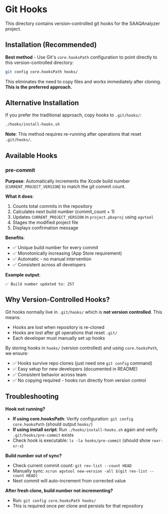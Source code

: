 # Git Hooks

This directory contains version-controlled git hooks for the SAAQAnalyzer project.

## Installation (Recommended)

**Best method** - Use Git's `core.hooksPath` configuration to point directly to this version-controlled directory:

```bash
git config core.hooksPath hooks/
```

This eliminates the need to copy files and works immediately after cloning. **This is the preferred approach.**

## Alternative Installation

If you prefer the traditional approach, copy hooks to `.git/hooks/`:

```bash
./hooks/install-hooks.sh
```

**Note**: This method requires re-running after operations that reset `.git/hooks/`.

## Available Hooks

### pre-commit

**Purpose**: Automatically increments the Xcode build number (`CURRENT_PROJECT_VERSION`) to match the git commit count.

**What it does**:
1. Counts total commits in the repository
2. Calculates next build number (commit_count + 1)
3. Updates `CURRENT_PROJECT_VERSION` in `project.pbxproj` using `agvtool`
4. Stages the modified project file
5. Displays confirmation message

**Benefits**:
- ✅ Unique build number for every commit
- ✅ Monotonically increasing (App Store requirement)
- ✅ Automatic - no manual intervention
- ✅ Consistent across all developers

**Example output**:
```
✅ Build number updated to: 257
```

## Why Version-Controlled Hooks?

Git hooks normally live in `.git/hooks/` which is **not version controlled**. This means:
- Hooks are lost when repository is re-cloned
- Hooks are lost after git operations that reset `.git/`
- Each developer must manually set up hooks

By storing hooks in `hooks/` (version controlled) and using `core.hooksPath`, we ensure:
- ✅ Hooks survive repo clones (just need one `git config` command)
- ✅ Easy setup for new developers (documented in README)
- ✅ Consistent behavior across team
- ✅ No copying required - hooks run directly from version control

## Troubleshooting

**Hook not running?**
- **If using core.hooksPath**: Verify configuration: `git config core.hooksPath` (should output `hooks/`)
- **If using install script**: Run `./hooks/install-hooks.sh` again and verify `.git/hooks/pre-commit` exists
- Check hook is executable: `ls -la hooks/pre-commit` (should show `rwxr-xr-x`)

**Build number out of sync?**
- Check current commit count: `git rev-list --count HEAD`
- Manually sync: `xcrun agvtool new-version -all $(git rev-list --count HEAD)`
- Next commit will auto-increment from corrected value

**After fresh clone, build number not incrementing?**
- Run: `git config core.hooksPath hooks/`
- This is required once per clone and persists for that repository
